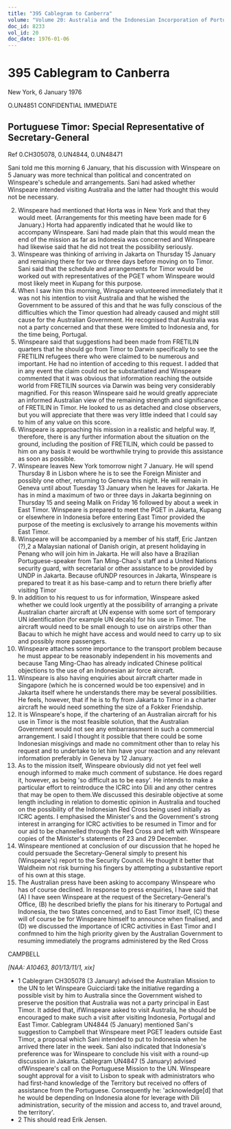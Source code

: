 ```yaml
---
title: "395 Cablegram to Canberra"
volume: "Volume 20: Australia and the Indonesian Incorporation of Portuguese Timor, 1974-1976"
doc_id: 8233
vol_id: 20
doc_date: 1976-01-06
---
```


# 395 Cablegram to Canberra

New York, 6 January 1976

O.UN4851 CONFIDENTIAL IMMEDIATE

## Portuguese Timor: Special Representative of Secretary-General

Ref 0.CH305078, 0.UN4844, 0.UN48471

Sani told me this morning 6 January, that his discussion with Winspeare on 5 January was more technical than political and concentrated on Winspeare's schedule and arrangements. Sani had asked whether Winspeare intended visiting Australia and the latter had thought this would not be necessary.

  2. Winspeare had mentioned that Horta was in New York and that they would meet. (Arrangements for this meeting have been made for 6 January.) Horta had apparently indicated that he would like to accompany Winspeare. Sani had made plain that this would mean the end of the mission as far as Indonesia was concerned and Winspeare had likewise said that he did not treat the possibility seriously.
  3. Winspeare was thinking of arriving in Jakarta on Thursday 15 January and remaining there for two or three days before moving on to Timor. Sani said that the schedule and arrangements for Timor would be worked out with representatives of the PGET whom Winspeare would most likely meet in Kupang for this purpose.
  4. When I saw him this morning, Winspeare volunteered immediately that it was not his intention to visit Australia and that he wished the Government to be assured of this and that he was fully conscious of the difficulties which the Timor question had already caused and might still cause for the Australian Government. He recognised that Australia was not a party concerned and that these were limited to Indonesia and, for the time being, Portugal.
  5. Winspeare said that suggestions had been made from FRETILIN quarters that he should go from Timor to Darwin specifically to see the FRETILIN refugees there who were claimed to be numerous and important. He had no intention of acceding to this request. I added that in any event the claim could not be substantiated and Winspeare commented that it was obvious that information reaching the outside world from FRETILIN sources via Darwin was being very considerably magnified. For this reason Winspeare said he would greatly appreciate an informed Australian view of the remaining strength and significance of FRETILIN in Timor. He looked to us as detached and close observers, but you will appreciate that there was very little indeed that I could say to him of any value on this score.
  6. Winspeare is approaching his mission in a realistic and helpful way. If, therefore, there is any further information about the situation on the ground, including the position of FRETILIN, which could be passed to him on any basis it would be worthwhile trying to provide this assistance as soon as possible.
  7. Winspeare leaves New York tomorrow night 7 January. He will spend Thursday 8 in Lisbon where he is to see the Foreign Minister and possibly one other, returning to Geneva this night. He will remain in Geneva until about Tuesday 13 January when he leaves for Jakarta. He has in mind a maximum of two or three days in Jakarta beginning on Thursday 15 and seeing Malik on Friday 16 followed by about a week in East Timor. Winspeare is prepared to meet the PGET in Jakarta, Kupang or elsewhere in Indonesia before entering East Timor provided the purpose of the meeting is exclusively to arrange his movements within East Timor.
  8. Winspeare will be accompanied by a member of his staff, Eric Jantzen (?),2 a Malaysian national of Danish origin, at present holidaying in Penang who will join him in Jakarta. He will also have a Brazilian Portuguese-speaker from Tan Ming-Chao's staff and a United Nations security guard, with secretarial or other assistance to be provided by UNDP in Jakarta. Because ofUNDP resources in Jakarta, Winspeare is prepared to treat it as his base-camp and to return there briefly after visiting Timor
  9. In addition to his request to us for information, Winspeare asked whether we could look urgently at the possibility of arranging a private Australian charter aircraft at UN expense with some sort of temporary UN identification (for example UN decals) for his use in Timor. The aircraft would need to be small enough to use on airstrips other than Bacau to which he might have access and would need to carry up to six and possibly more passengers.
  10. Winspeare attaches some importance to the transport problem because he must appear to be reasonably independent in his movements and because Tang Ming-Chao has already indicated Chinese political objections to the use of an Indonesian air force aircraft.
  11. Winspeare is also having enquiries about aircraft charter made in Singapore (which he is concerned would be too expensive) and in Jakarta itself where he understands there may be several possibilities. He feels, however, that if he is to fly from Jakarta to Timor in a charter aircraft he would need something the size of a Fokker Friendship.
  12. It is Winspeare's hope, if the chartering of an Australian aircraft for his use in Timor is the most feasible solution, that the Australian Government would not see any embarrassment in such a commercial arrangement. I said I thought it possible that there could be some Indonesian misgivings and made no commitment other than to relay his request and to undertake to let him have your reaction and any relevant information preferably in Geneva by 12 January.
  13. As to the mission itself, Winspeare obviously did not yet feel well enough informed to make much comment of substance. He does regard it, however, as being 'so difficult as to be easy'. He intends to make a particular effort to reintroduce the ICRC into Dili and any other centres that may be open to them.We discussed this desirable objective at some length including in relation to domestic opinion in Australia and touched on the possibility of the Indonesian Red Cross being used initially as ICRC agents. I emphasised the Minister's and the Government's strong interest in arranging for ICRC activities to be resumed in Timor and for our aid to be channelled through the Red Cross and left with Winspeare copies of the Minister's statements of 23 and 29 December.
  14. Winspeare mentioned at conclusion of our discussion that he hoped he could persuade the Secretary-General simply to present his (Winspeare's) report to the Security Council. He thought it better that Waldheim not risk burning his fingers by attempting a substantive report of his own at this stage.
  15. The Australian press have been asking to accompany Winspeare who has of course declined. In response to press enquiries, I have said that (A) I have seen Winspeare at the request of the Secretary-General's Office, (B) he described briefly the plans for his itinerary to Portugal and Indonesia, the two States concerned, and to East Timor itself, (C) these will of course be for Winspeare himself to announce when finalised, and (D) we discussed the importance of ICRC activities in East Timor and I confmned to him the high priority given by the Australian Government to resuming immediately the programs administered by the Red Cross



CAMPBELL

_[NAA: A10463, 801/13/11/1, xix]_

  * 1 Cablegram CH305078 (3 January) advised the Australian Mission to the UN to let Winspeare Guicciardi take the initiative regarding a possible visit by him to Australia since the Government wished to preserve the position that Australia was not a party principal in East Timor. It added that, ifWinspeare asked to visit Australia, he should be encouraged to make such a visit after visiting Indonesia, Portugal and East Timor. Cablegram UN4844 (5 January) mentioned Sani's suggestion to Campbell that Winspeare meet PGET leaders outside East Timor, a proposal which Sani intended to put to Indonesia when he arrived there later in the week. Sani also indicated that Indonesia's preference was for Winspeare to conclude his visit with a round-up discussion in Jakarta. Cablegram UN4847 (5 January) advised ofWinspeare's call on the Portuguese Mission to the UN. Winspeare sought approval for a visit to Lisbon to speak with administrators who had first-hand knowledge of the Territory but received no offers of assistance from the Portuguese. Consequently he: 'acknowledge[d] that he would be depending on Indonesia alone for leverage with Dili administration, security of the mission and access to, and travel around, the territory'.
  * 2 This should read Erik Jensen.


